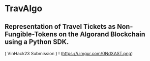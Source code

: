 # TravAlgo
## Representation of Travel Tickets as Non-Fungible-Tokens on the Algorand Blockchain using a Python SDK. 
( VinHack23 Submission )
! (https://i.imgur.com/0NdXAST.png)
